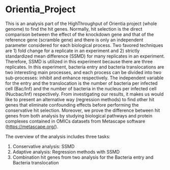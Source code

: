 # Orientia_Project

This is an analysis part of the HighThroughput of Orientia project (whole genome) to find the hit genes. Normally, hit selection is the direct comparison between the effect of the knockdown gene and that of the reference gene (scramble gene) and there is only an independent parameter considered for each biological process. Two favored techniques are 1) fold change for a replicate in an experiment and 2) strictly standardized mean difference (SSMD) for many replicates in an experiment. Therefore, SSMD is utilized in this experiment because there are three replicates.
In this experiment, bacteria entry and bacteria translocations are two interesting main processes, and each process can be divided into two sub-processes: inhibit and enhance respectively. The independent variable for the entry and the translocation is the number of bacteria per infected cell (Bac/Inf) and the number of bacteria in the nucleus per infected cell (Nucbac/Inf) respectively.
From investigating our results, it makes us would like to present an alternative way (regression methods) to find other hit genes that eliminate confounding effects before performing the conservative hit selection. Moreover, we prove the difference between hit genes from both analysis by studying biological pathways and protein complexes contained in OMICs datasets from Metascape software (https://metascape.org/). 

The overview of the analysis includes three tasks:
1) Conservative analysis: SSMD
2) Adaptive analysis: Regression methods with SSMD
3) Combination hit genes from two analysis for the Bacteria entry and Bacteria translocation 
